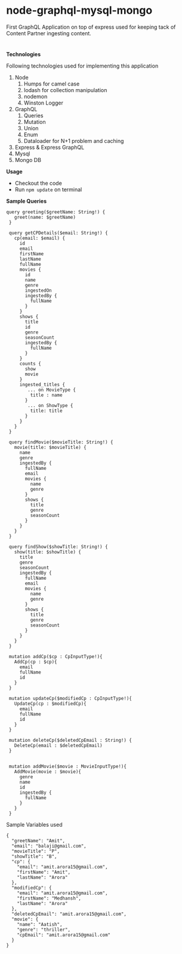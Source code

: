 # node-graphql-mysql-mongo
 First GraphQL Application on top of express used for keeping tack of Content Partner ingesting content.
#
****Technologies****

Following technologies used for implementing this application
1. Node
    1. Humps for camel case
    1. lodash for collection manipulation
    1. nodemon
    1. Winston Logger
1. GraphQL
    1. Queries
    1. Mutation
    1. Union
    1. Enum
    1. Dataloader for N+1 problem and caching
1. Express & Express GraphQL
1. Mysql
1. Mongo DB

****Usage****
* Checkout the code
* Run `npm update` on terminal


**Sample Queries**
```
query greeting($greetName: String!) {
   greet(name: $greetName)
 }
 
 query getCPDetails($email: String!) {
   cp(email: $email) {
     id
     email
     firstName
     lastName
     fullName
     movies {
       id
       name
       genre
       ingestedOn
       ingestedBy {
         fullName
       }
     }
     shows {
       title
       id
       genre
       seasonCount
       ingestedBy {
         fullName
       }
     }
     counts {
       show
       movie
     }
     ingested_titles {
        ... on MovieType {
         title : name
       }
   		... on ShowType {
         title: title
       }
     }
   }
 }
 
 query findMovie($movieTitle: String!) {
   movie(title: $movieTitle) {
     name
     genre
     ingestedBy {
       fullName
       email
       movies {
         name
         genre
       }
       shows {
         title
         genre
         seasonCount
       }
     }
   }
 }
 
 query findShow($showTitle: String!) {
   show(title: $showTitle) {
     title
     genre
     seasonCount
     ingestedBy {
       fullName
       email
       movies {
         name
         genre
       }
       shows {
         title
         genre
         seasonCount
       }
     }
   }
 }
 
 mutation addCp($cp : CpInputType!){
   AddCp(cp : $cp){
     email
     fullName
     id
   }
 }
 
 mutation updateCp($modifiedCp : CpInputType!){
   UpdateCp(cp : $modifiedCp){
     email
     fullName
     id
   }
 }
 
 mutation deleteCp($deletedCpEmail : String!) {
   DeleteCp(email : $deletedCpEmail)
 }
 
 
 mutation addMovie($movie : MovieInputType!){
   AddMovie(movie : $movie){
     genre
     name
     id
     ingestedBy {
       fullName
     }
   }
 }
 ```

Sample Variables used
```
{
  "greetName": "Amit",
  "email": "balaji@gmail.com",
  "movieTitle": "P",
  "showTitle": "B",
  "cp": {
    "email": "amit.arora15@gmail.com",
    "firstName": "Amit",
    "lastName": "Arora"
  },
  "modifiedCp": {
    "email": "amit.arora15@gmail.com",
    "firstName": "Medhansh",
    "lastName": "Arora"
  },
  "deletedCpEmail": "amit.arora15@gmail.com",
  "movie": {
    "name": "Aatish",
    "genre": "thriller",
    "cpEmail": "amit.arora15@gmail.com"
  }
}
```
 
